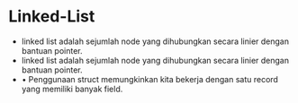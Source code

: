 # Linked-List
* linked list adalah sejumlah node yang dihubungkan secara linier dengan bantuan pointer.
* linked list adalah sejumlah node yang
dihubungkan secara linier dengan bantuan pointer.
* •	Penggunaan struct memungkinkan kita bekerja dengan satu record yang memiliki banyak field.
 
